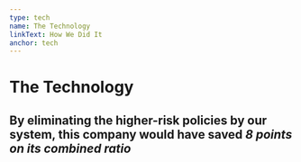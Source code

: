 ```yaml
---
type: tech
name: The Technology
linkText: How We Did It
anchor: tech
---
```


# The Technology

## By eliminating the higher-risk policies by our system, this company would have saved *8 points on its combined ratio*